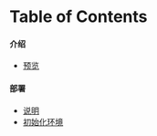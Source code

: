 # Table of Contents

#### 介绍
- [预览](preview.md)

#### 部署
- [说明](description.md)
- [初始化环境](init_environment.md)